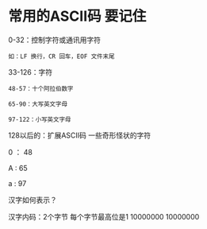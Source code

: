 ﻿# 常用的ASCII码 要记住

0-32：控制字符或通讯用字符

	如：LF 换行，CR 回车，EOF 文件末尾

33-126：字符

	48-57：十个阿拉伯数字

	65-90：大写英文字母

	97-122：小写英文字母

128以后的：扩展ASCII码  一些奇形怪状的字符




0 ： 48

A :  65

a :  97




汉字如何表示？

汉字内码：2个字节 每个字节最高位是1  10000000 10000000